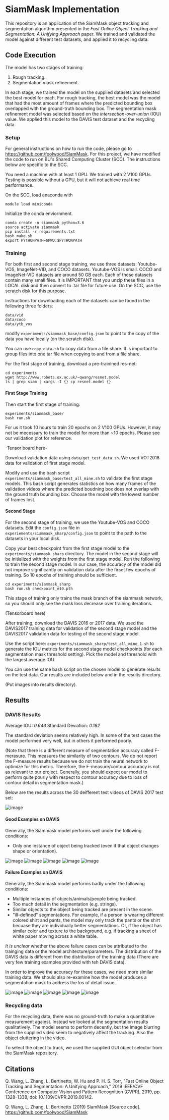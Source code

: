 # SiamMask Implementation

This repository is an application of the SiamMask object tracking and segmentation algorithm presented in the *Fast Online Object Tracking and Segmentation: A Unifying Approach* paper. We trained and validated the model against different test datasets, and applied it to recycling data.

## Code Execution

The model has two stages of training:

1. Rough tracking.
2. Segmentation mask refinement.

In each stage, we trained the model on the supplied datasets and selected the best model for each. For rough tracking, the best model was the model that had the most amount of frames where the predicted bounding box overlapped with the ground-truth bounding box. The segmentation mask refinement model was selected based on the *intersection-over-union* (IOU) value. We applied this model to the DAVIS test dataset and the recycling data.

### Setup

For general instructions on how to run the code, please go to https://github.com/foolwood/SiamMask. For this project, we have modified the code to run on BU's Shared Computing Cluster (SCC). The instructions below are specific to the SCC.

You need a machine with at least 1 GPU. We trained with 2 V100 GPUs. Testing is possible without a GPU, but it will not achieve real time performance.

On the SCC, load anaconda with 

```module load miniconda```

Initialize the conda enviornment.
```
conda create -n siammask python=3.6
source activate siammask
pip install -r requirements.txt
bash make.sh
export PYTHONPATH=$PWD:$PYTHONPATH
```

### Training 

For both first and second stage training, we use three datasets: Youtube-VOS, ImageNet-VID, and COCO datasets. Youtube-VOS is small. COCO and ImageNet-VID datasets are around 50 GB each. Each of these datasets contain many small files. It is IMPORTANT that you unzip these files in a LOCAL disk and then convert to .tar file for future use. On the SCC, use the scratch disk for this purpose.

Instructions for downloading each of the datasets can be found in the following three folders:

```
data/vid
data/coco
data/ytb_vos
```

modify ```experiments/siammask_base/config.json``` to point to the copy of the data  you have locally (on the scratch disk).

You can use ```copy_data.sh``` to copy data from a file share. It is important to group files into one tar file when copying to and from a file share.

For the first stage of training, download a pre-trainined res-net:

```
cd experiments
wget http://www.robots.ox.ac.uk/~qwang/resnet.model
ls | grep siam | xargs -I {} cp resnet.model {}
```

#### First Stage Training
Then start the first stage of training:
```
experiments/siammask_base/
bash run.sh
```

For us it took 10 hours to train 20 epochs on 2 V100 GPUs. However, it may not be mecessary to train the model for more than ~10 epochs. Please see our validation plot for reference.

-Tensor board here-

Download validation data using ```data/get_test_data.sh```. We used VOT2018 data for validation of first stage model.

Modify and use the bash script ```experiments/siammask_base/test_all_mine.sh``` to validate the first stage models. This bash script generates statistics on how many frames of the validation videos where the predicted boudning box does not overlap with the ground truth bounding box. Choose the model with the lowest number of frames lost.

#### Second Stage

For the second stage of training, we use the Youtube-VOS and COCO datasets. Edit the ```config.json``` file in ```experiements/siammask_sharp/config.json``` to point to the path to the datasets in your local disk. 

Copy your best checkpoint from the first stage model to the ```experiments/siammask_sharp``` directory. The model in the second stage will be initialized with the weights from the first stage model. Run the following to train the second stage model. In our case, the accuracy of the model did not improve significantly on validation data after the firset few epochs of training. So 10 epochs of training should be sufficient.

```
cd experiments/siammask_sharp
bash run.sh checkpoint_e10.pth
```

This stage of training only trains the mask branch of the siammask network, so you should only see the mask loss decrease over training iterations.

(Tensorboard here)

After training, download the DAVIS 2016 or 2017 data. We used the DAVIS2017 training data for validation of the second stage model and the DAVIS2017 validation data for testing of the second stage model.

Use the script here: ```experiments/siammask_sharp/test_all_mine_1.sh``` to generate the IOU metrics for the second stage model checkpoints (for each segmentation mask threshold setting). Pick the model and threshold with the largest average IOU.

You can use the same bash script on the chosen model to generate results on the test data. Our results are included below and in the results directory.

(Put images into results directory).

## Results

### DAVIS Results
Average IOU: *0.643*
Standard Deviation: *0.182*

The standard deviation seems relatively high. In some of the test cases the model performed very well, but in others it performed poorly.

(Note that there is a different measure of segmentation accuracy called F-merasure. This measures the similarity of two contours. We do not report the F-measure results because we do not train the neural network to optimize for this metric. Therefore, the F-measure/contour accuracy is not as relevant to our project. Generally, you should expect our model to perform quite pourly with respect to contour accuracy due to loss of contour detail in segmentation mask.)

Below are the results across the 30 deifferent test videos of DAVIS 2017 test set:

![image](https://user-images.githubusercontent.com/17884767/116179448-5e9cfb80-a6e5-11eb-8ddd-f82f0a24d469.png)

#### Good Examples on DAVIS

Generally, the Siammask model performs well under the following conditions:
 * Only one instance of object being tracked (even if that object changes shape or orientation).

![image](https://raw.githubusercontent.com/Chris210634/Siammask/main/results/DAVIS2017/blackswan.jpg)
![image](https://raw.githubusercontent.com/Chris210634/Siammask/main/results/DAVIS2017/goat.jpg)
![image](https://raw.githubusercontent.com/Chris210634/Siammask/main/results/DAVIS2017/libby.jpg)
![image](https://raw.githubusercontent.com/Chris210634/Siammask/main/results/DAVIS2017/dog.jpg)
![image](https://raw.githubusercontent.com/Chris210634/Siammask/main/results/DAVIS2017/car-shadow.jpg)

#### Failure Examples on DAVIS

Generally, the Siammask model performs badly under the following conditions:
 *  Multiple instances of objects/animals/people being tracked.
 *  Too much detail in the segmentation (e.g. strings).
 *  Similar objects to the object being tracked are present in the scene.
 *  "ill-defined" segmentations. For example, if a person is wearing different colored shirt and pants, the model may only track the pants or the shirt becuase they are individually better segmentations. Or, if the object has similar color and texture to the background, e.g. if tracking a sheet of white paper moving across a white table.

*It is unclear* whether the above failure cases can be attributed to the trainging data or the model architecture/parameters. The distribution of the DAVIS data is different from the distribution of the training data (There are very few training examples provided with teh DAVIS data). 

In order to improve the accuracy for these cases, we need more similar training data. We should also re-examine how the model produces a segmentation mask to address the los of detail issue.

![image](https://raw.githubusercontent.com/Chris210634/Siammask/main/results/DAVIS2017/gold-fish.jpg)
![image](https://raw.githubusercontent.com/Chris210634/Siammask/main/results/DAVIS2017/breakdance.jpg)
![image](https://raw.githubusercontent.com/Chris210634/Siammask/main/results/DAVIS2017/india.jpg)
![image](https://raw.githubusercontent.com/Chris210634/Siammask/main/results/DAVIS2017/pigs.jpg)
![image](https://raw.githubusercontent.com/Chris210634/Siammask/main/results/DAVIS2017/kite-surf.jpg)

### Recycling data
For the recycling data, there was no ground-truth to make a quantitative measurement against. Instead we looked at the segmentation results qualitatively. The model seems to perform decently, but the image blurring from the supplied video seem to negatively affect the tracking. Also the object cluttering in the video.

To select the object to track, we used the supplied GUI object selector from the SiamMask repository.

## Citations

Q. Wang, L. Zhang, L. Bertinetto, W. Hu and P. H. S. Torr, "Fast Online Object Tracking and Segmentation: A Unifying Approach," 2019 IEEE/CVF Conference on Computer Vision and Pattern Recognition (CVPR), 2019, pp. 1328-1338, doi: 10.1109/CVPR.2019.00142.

Q. Wang, L. Zhang, L. Bertinetto (2019) SiamMask [Source code]. https://github.com/foolwood/SiamMask 
